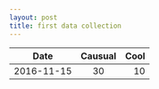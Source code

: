 ```yaml
---
layout: post
title: first data collection
---
```


| Date          | Causual           | Cool  |
| ------------- |:-------------:| -----:|
| 2016-11-15    |30             | 10     |
